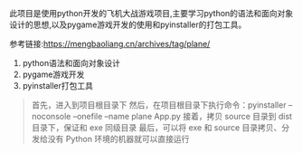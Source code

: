此项目是使用python开发的飞机大战游戏项目,主要学习python的语法和面向对象设计的思想,以及pygame游戏开发的使用和pyinstaller的打包工具。

参考链接:https://mengbaoliang.cn/archives/tag/plane/

1. python语法和面向对象设计
2. pygame游戏开发
3. pyinstaller打包工具
>    首先，进入到项目根目录下
然后，在项目根目录下执行命令：pyinstaller –noconsole –onefile –name plane App.py
接着，拷贝 source 目录到 dist 目录下，保证和 exe 同级目录
最后，可以将 exe 和 source 目录拷贝、分发给没有 Python 环境的机器就可以直接运行
